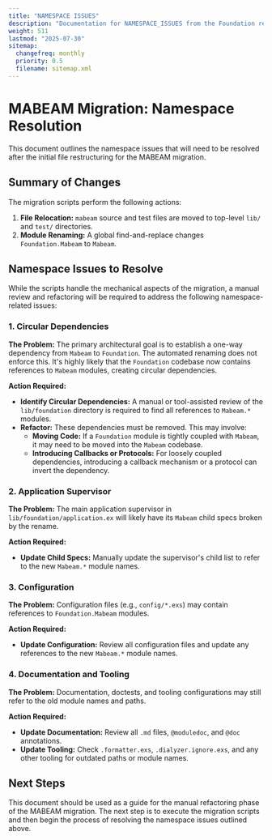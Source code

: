 ```yaml
---
title: "NAMESPACE ISSUES"
description: "Documentation for NAMESPACE_ISSUES from the Foundation repository."
weight: 511
lastmod: "2025-07-30"
sitemap:
  changefreq: monthly
  priority: 0.5
  filename: sitemap.xml
---
```


# MABEAM Migration: Namespace Resolution

This document outlines the namespace issues that will need to be resolved after the initial file restructuring for the MABEAM migration.

## Summary of Changes

The migration scripts perform the following actions:

1.  **File Relocation:** `mabeam` source and test files are moved to top-level `lib/` and `test/` directories.
2.  **Module Renaming:** A global find-and-replace changes `Foundation.Mabeam` to `Mabeam`.

## Namespace Issues to Resolve

While the scripts handle the mechanical aspects of the migration, a manual review and refactoring will be required to address the following namespace-related issues:

### 1. Circular Dependencies

**The Problem:** The primary architectural goal is to establish a one-way dependency from `Mabeam` to `Foundation`. The automated renaming does not enforce this. It's highly likely that the `Foundation` codebase now contains references to `Mabeam` modules, creating circular dependencies.

**Action Required:**

*   **Identify Circular Dependencies:** A manual or tool-assisted review of the `lib/foundation` directory is required to find all references to `Mabeam.*` modules.
*   **Refactor:** These dependencies must be removed. This may involve:
    *   **Moving Code:** If a `Foundation` module is tightly coupled with `Mabeam`, it may need to be moved into the `Mabeam` codebase.
    *   **Introducing Callbacks or Protocols:** For loosely coupled dependencies, introducing a callback mechanism or a protocol can invert the dependency.

### 2. Application Supervisor

**The Problem:** The main application supervisor in `lib/foundation/application.ex` will likely have its `Mabeam` child specs broken by the rename.

**Action Required:**

*   **Update Child Specs:** Manually update the supervisor's child list to refer to the new `Mabeam.*` module names.

### 3. Configuration

**The Problem:** Configuration files (e.g., `config/*.exs`) may contain references to `Foundation.Mabeam` modules.

**Action Required:**

*   **Update Configuration:** Review all configuration files and update any references to the new `Mabeam.*` module names.

### 4. Documentation and Tooling

**The Problem:** Documentation, doctests, and tooling configurations may still refer to the old module names and paths.

**Action Required:**

*   **Update Documentation:** Review all `.md` files, `@moduledoc`, and `@doc` annotations.
*   **Update Tooling:** Check `.formatter.exs`, `.dialyzer.ignore.exs`, and any other tooling for outdated paths or module names.

## Next Steps

This document should be used as a guide for the manual refactoring phase of the MABEAM migration. The next step is to execute the migration scripts and then begin the process of resolving the namespace issues outlined above.

